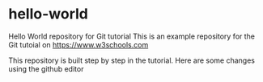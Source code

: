 # hello-world
Hello World repository for Git tutorial
This is an example repository for the Git tutoial on https://www.w3schools.com

This repository is built step by step in the tutorial.
Here are some changes using the github editor
